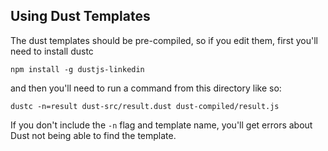 ## Using Dust Templates

The dust templates should be pre-compiled, so if you edit them, first you'll need to install dustc

```
npm install -g dustjs-linkedin
```

and then you'll need to run a command from this directory like so:

```
dustc -n=result dust-src/result.dust dust-compiled/result.js
```

If you don't include the `-n` flag and template name, you'll get errors about Dust not being able to find the template. 
